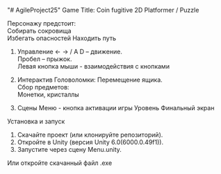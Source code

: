 "# AgileProject25" 
Game Title:  Coin fugitive
2D Platformer / Puzzle  
 
Персонажу предстоит:  
Собирать сокровища  
Избегать опасностей 
Находить путь

1. Управление
← → / A D – движение.  
Пробел – прыжок.   
Левая кнопка мыши - взаимодействия с кнопками

2. Интерактив
Головоломки: Перемещение ящика.  
Сбор предметов:  
Монетки, кристаллы

3. Сцены
Меню - кнопка активации игры
Уровень
Финальный экран

  Установка и запуск
1. Скачайте проект (или клонируйте репозиторий).  
2. Откройте в Unity (версия Unity 6.0(6000.0.49f1)).  
3. Запустите через сцену Menu.unity.

Или откройте скачанный файл .exe